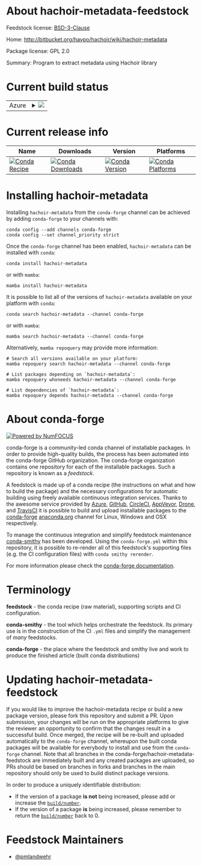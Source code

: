 About hachoir-metadata-feedstock
================================

Feedstock license: [BSD-3-Clause](https://github.com/conda-forge/hachoir-metadata-feedstock/blob/main/LICENSE.txt)

Home: http://bitbucket.org/haypo/hachoir/wiki/hachoir-metadata

Package license: GPL 2.0

Summary: Program to extract metadata using Hachoir library

Current build status
====================


<table>
    
  <tr>
    <td>Azure</td>
    <td>
      <details>
        <summary>
          <a href="https://dev.azure.com/conda-forge/feedstock-builds/_build/latest?definitionId=2993&branchName=main">
            <img src="https://dev.azure.com/conda-forge/feedstock-builds/_apis/build/status/hachoir-metadata-feedstock?branchName=main">
          </a>
        </summary>
        <table>
          <thead><tr><th>Variant</th><th>Status</th></tr></thead>
          <tbody><tr>
              <td>linux_64_python3.10.____cpython</td>
              <td>
                <a href="https://dev.azure.com/conda-forge/feedstock-builds/_build/latest?definitionId=2993&branchName=main">
                  <img src="https://dev.azure.com/conda-forge/feedstock-builds/_apis/build/status/hachoir-metadata-feedstock?branchName=main&jobName=linux&configuration=linux%20linux_64_python3.10.____cpython" alt="variant">
                </a>
              </td>
            </tr><tr>
              <td>linux_64_python3.11.____cpython</td>
              <td>
                <a href="https://dev.azure.com/conda-forge/feedstock-builds/_build/latest?definitionId=2993&branchName=main">
                  <img src="https://dev.azure.com/conda-forge/feedstock-builds/_apis/build/status/hachoir-metadata-feedstock?branchName=main&jobName=linux&configuration=linux%20linux_64_python3.11.____cpython" alt="variant">
                </a>
              </td>
            </tr><tr>
              <td>osx_64_python3.10.____cpython</td>
              <td>
                <a href="https://dev.azure.com/conda-forge/feedstock-builds/_build/latest?definitionId=2993&branchName=main">
                  <img src="https://dev.azure.com/conda-forge/feedstock-builds/_apis/build/status/hachoir-metadata-feedstock?branchName=main&jobName=osx&configuration=osx%20osx_64_python3.10.____cpython" alt="variant">
                </a>
              </td>
            </tr><tr>
              <td>osx_64_python3.11.____cpython</td>
              <td>
                <a href="https://dev.azure.com/conda-forge/feedstock-builds/_build/latest?definitionId=2993&branchName=main">
                  <img src="https://dev.azure.com/conda-forge/feedstock-builds/_apis/build/status/hachoir-metadata-feedstock?branchName=main&jobName=osx&configuration=osx%20osx_64_python3.11.____cpython" alt="variant">
                </a>
              </td>
            </tr><tr>
              <td>win_64_python3.10.____cpython</td>
              <td>
                <a href="https://dev.azure.com/conda-forge/feedstock-builds/_build/latest?definitionId=2993&branchName=main">
                  <img src="https://dev.azure.com/conda-forge/feedstock-builds/_apis/build/status/hachoir-metadata-feedstock?branchName=main&jobName=win&configuration=win%20win_64_python3.10.____cpython" alt="variant">
                </a>
              </td>
            </tr><tr>
              <td>win_64_python3.11.____cpython</td>
              <td>
                <a href="https://dev.azure.com/conda-forge/feedstock-builds/_build/latest?definitionId=2993&branchName=main">
                  <img src="https://dev.azure.com/conda-forge/feedstock-builds/_apis/build/status/hachoir-metadata-feedstock?branchName=main&jobName=win&configuration=win%20win_64_python3.11.____cpython" alt="variant">
                </a>
              </td>
            </tr>
          </tbody>
        </table>
      </details>
    </td>
  </tr>
</table>

Current release info
====================

| Name | Downloads | Version | Platforms |
| --- | --- | --- | --- |
| [![Conda Recipe](https://img.shields.io/badge/recipe-hachoir--metadata-green.svg)](https://anaconda.org/conda-forge/hachoir-metadata) | [![Conda Downloads](https://img.shields.io/conda/dn/conda-forge/hachoir-metadata.svg)](https://anaconda.org/conda-forge/hachoir-metadata) | [![Conda Version](https://img.shields.io/conda/vn/conda-forge/hachoir-metadata.svg)](https://anaconda.org/conda-forge/hachoir-metadata) | [![Conda Platforms](https://img.shields.io/conda/pn/conda-forge/hachoir-metadata.svg)](https://anaconda.org/conda-forge/hachoir-metadata) |

Installing hachoir-metadata
===========================

Installing `hachoir-metadata` from the `conda-forge` channel can be achieved by adding `conda-forge` to your channels with:

```
conda config --add channels conda-forge
conda config --set channel_priority strict
```

Once the `conda-forge` channel has been enabled, `hachoir-metadata` can be installed with `conda`:

```
conda install hachoir-metadata
```

or with `mamba`:

```
mamba install hachoir-metadata
```

It is possible to list all of the versions of `hachoir-metadata` available on your platform with `conda`:

```
conda search hachoir-metadata --channel conda-forge
```

or with `mamba`:

```
mamba search hachoir-metadata --channel conda-forge
```

Alternatively, `mamba repoquery` may provide more information:

```
# Search all versions available on your platform:
mamba repoquery search hachoir-metadata --channel conda-forge

# List packages depending on `hachoir-metadata`:
mamba repoquery whoneeds hachoir-metadata --channel conda-forge

# List dependencies of `hachoir-metadata`:
mamba repoquery depends hachoir-metadata --channel conda-forge
```


About conda-forge
=================

[![Powered by
NumFOCUS](https://img.shields.io/badge/powered%20by-NumFOCUS-orange.svg?style=flat&colorA=E1523D&colorB=007D8A)](https://numfocus.org)

conda-forge is a community-led conda channel of installable packages.
In order to provide high-quality builds, the process has been automated into the
conda-forge GitHub organization. The conda-forge organization contains one repository
for each of the installable packages. Such a repository is known as a *feedstock*.

A feedstock is made up of a conda recipe (the instructions on what and how to build
the package) and the necessary configurations for automatic building using freely
available continuous integration services. Thanks to the awesome service provided by
[Azure](https://azure.microsoft.com/en-us/services/devops/), [GitHub](https://github.com/),
[CircleCI](https://circleci.com/), [AppVeyor](https://www.appveyor.com/),
[Drone](https://cloud.drone.io/welcome), and [TravisCI](https://travis-ci.com/)
it is possible to build and upload installable packages to the
[conda-forge](https://anaconda.org/conda-forge) [anaconda.org](https://anaconda.org/)
channel for Linux, Windows and OSX respectively.

To manage the continuous integration and simplify feedstock maintenance
[conda-smithy](https://github.com/conda-forge/conda-smithy) has been developed.
Using the ``conda-forge.yml`` within this repository, it is possible to re-render all of
this feedstock's supporting files (e.g. the CI configuration files) with ``conda smithy rerender``.

For more information please check the [conda-forge documentation](https://conda-forge.org/docs/).

Terminology
===========

**feedstock** - the conda recipe (raw material), supporting scripts and CI configuration.

**conda-smithy** - the tool which helps orchestrate the feedstock.
                   Its primary use is in the construction of the CI ``.yml`` files
                   and simplify the management of *many* feedstocks.

**conda-forge** - the place where the feedstock and smithy live and work to
                  produce the finished article (built conda distributions)


Updating hachoir-metadata-feedstock
===================================

If you would like to improve the hachoir-metadata recipe or build a new
package version, please fork this repository and submit a PR. Upon submission,
your changes will be run on the appropriate platforms to give the reviewer an
opportunity to confirm that the changes result in a successful build. Once
merged, the recipe will be re-built and uploaded automatically to the
`conda-forge` channel, whereupon the built conda packages will be available for
everybody to install and use from the `conda-forge` channel.
Note that all branches in the conda-forge/hachoir-metadata-feedstock are
immediately built and any created packages are uploaded, so PRs should be based
on branches in forks and branches in the main repository should only be used to
build distinct package versions.

In order to produce a uniquely identifiable distribution:
 * If the version of a package **is not** being increased, please add or increase
   the [``build/number``](https://docs.conda.io/projects/conda-build/en/latest/resources/define-metadata.html#build-number-and-string).
 * If the version of a package **is** being increased, please remember to return
   the [``build/number``](https://docs.conda.io/projects/conda-build/en/latest/resources/define-metadata.html#build-number-and-string)
   back to 0.

Feedstock Maintainers
=====================

* [@pmlandwehr](https://github.com/pmlandwehr/)

